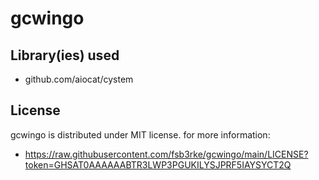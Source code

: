 <!--
 Copyright (c) 2022 fsb3rke
 
 This software is released under the MIT License.
 https://opensource.org/licenses/MIT
-->


# gcwingo

## Library(ies) used
- github.com/aiocat/cystem


## License
gcwingo is distributed under MIT license. for more information:
- https://raw.githubusercontent.com/fsb3rke/gcwingo/main/LICENSE?token=GHSAT0AAAAAABTR3LWP3PGUKILYSJPRF5IAYSYCT2Q
